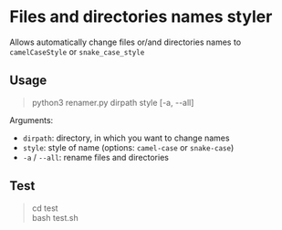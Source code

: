 # Files and directories names styler

Allows automatically change files or/and directories names to `camelCaseStyle` or `snake_case_style`


## Usage

> python3 renamer.py dirpath style [-a, --all]

Arguments:
- `dirpath`: directory, in which you want to change names
- `style`: style of name (options: `camel-case` or `snake-case`)
- `-a` / `--all`: rename files and directories

## Test

> cd test  
> bash test.sh